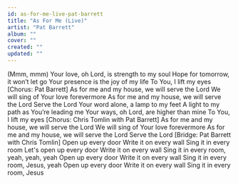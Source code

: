 ```yaml
---
id: as-for-me-live-pat-barrett
title: "As For Me (Live)"
artist: "Pat Barrett"
album: ""
cover: ""
created: ""
updated: ""
---
```


(Mmm, mmm)
Your love, oh Lord, is strength to my soul
Hope for tomorrow, it won’t let go
Your presence is the joy of my life
To You, I lift my eyes
[Chorus: Pat Barrett]
As for me and my house, we will serve the Lord
We will sing of Your love forevermore
As for me and my house, we will serve the Lord
Serve the Lord
Your word alone, a lamp to my feet
A light to my path as You’re leading me
Your ways, oh Lord, are higher than mine
To You, I lift my eyes
[Chorus: Chris Tomlin with Pat Barrett]
As for me and my house, wе will serve the Lord
Wе will sing of Your love forevermore
As for me and my house, we will serve the Lord
Serve the Lord
[Bridge: Pat Barrett with Chris Tomlin]
Open up every door
Write it on every wall
Sing it in every room
Let's open up every door
Write it on every wall
Sing it in every room, yeah, yeah, yeah
Open up every door
Write it on every wall
Sing it in every room, Jesus, yeah
Open up every door
Write it on every wall
Sing it in every room, Jesus